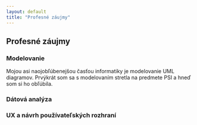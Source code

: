 ```yaml
---
layout: default
title: "Profesné záujmy"
---
```


## Profesné záujmy

### Modelovanie
<p class="profzaujmy">
Mojou asi naojobľúbenejšou časťou informatiky je modelovanie UML diagramov. Prvýkrát som sa s modelovaním stretla na predmete PSI
a hneď som si ho obľúbila.
</p>

### Dátová analýza

### UX a návrh používateľských rozhraní
